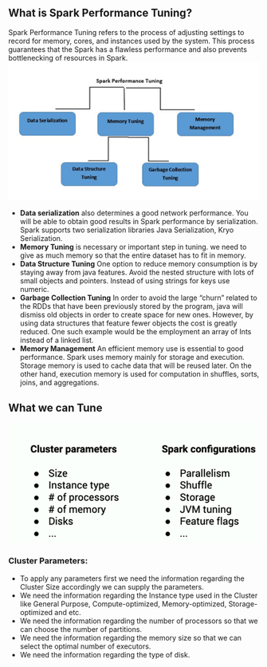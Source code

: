 ## What is Spark Performance Tuning?

Spark Performance Tuning refers to the process of adjusting settings to record for memory, cores, and instances used by the system. This process guarantees that the Spark has a flawless performance and also prevents bottlenecking of resources in Spark.
![Spark](https://github.com/gurditsingh/blog/blob/gh-pages/_screenshots/spark-tuning.jpg?raw=true)

 - **Data serialization** also determines a good network performance. You will be able to obtain good results in Spark performance by serialization. Spark supports two serialization libraries Java Serialization, Kryo Serialization.
 - **Memory Tuning** is necessary or important step in tuning. we need to give as much memory so that the entire dataset has to fit in memory.
 -  **Data Structure Tuning** One option to reduce memory consumption is by staying away from java features. Avoid the nested structure with lots of small objects and pointers. Instead of using strings for keys use numeric.
 -  **Garbage Collection Tuning** In order to avoid the large “churn” related to the RDDs that have been previously stored by the program, java will dismiss old objects in order to create space for new ones. However, by using data structures that feature fewer objects the cost is greatly reduced. One such example would be the employment an array of Ints instead of a linked list.
 -  **Memory Management** An efficient memory use is essential to good performance. Spark uses memory mainly for storage and execution. Storage memory is used to cache data that will be reused later. On the other hand, execution memory is used for computation in shuffles, sorts, joins, and aggregations.

## What we can Tune

![Spark](https://github.com/gurditsingh/blog/blob/gh-pages/_screenshots/spark-tuning2.png?raw=true)

### Cluster Parameters:

 - To apply any parameters first we need the information regarding the Cluster Size accordingly we can supply the parameters.
 - We need the information regarding the Instance type used in the Cluster like General Purpose, Compute-optimized, Memory-optimized, Storage-optimized and etc.
 - We need the information regarding the number of processors so that we can choose the number of partitions.
 - We need the information regarding the memory size so that we can select the optimal number of executors.
 - We need the information regarding the type of disk. 

<!--stackedit_data:
eyJoaXN0b3J5IjpbLTY3OTA3MTMxOSwtMTA1NTgxNDgwNywtMT
c3NjQxNTM3NCwxNjA2OTM2MDk3LDU4NDc3MzgzOSwxNDM3Mjkx
NjQ1LC0yMDg4NzQ2NjEyLDM5MDgyNzY5NywtNjQwNjg4NzY1LD
Q1NDA5ODI5MCwtMTI0NTYxOTExNCwxNjI3ODU0MDE3LC0xNzk3
NzAyNjQ4LC0xNjU0MzAwMzUsNzg2MzgzNDg1LC03MzAzNjEzMj
csLTIwMzA3MDI5MjYsNTM4ODUyOTg2LDI3NDU3MTIwNywxMDgy
OTAzNjA5XX0=
-->
